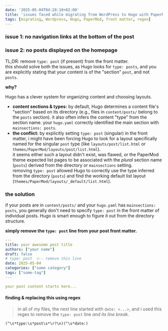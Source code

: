 ```yaml
---
date: '2025-05-04T04:28:10+02:00'
title: 'issues faced while migrating from WordPress to Hugo with PaperMod'
tags: [migrating, Wordpress, Hugo, PaperMod, front matter, regex]
---
```


### issue 1: no navigation links at the bottom of the post

### issue 2: no posts displayed on the homepage

TL;DR: remove `type: post` (if present) from the front matter.\
this should solve both the issues, as Hugo looks for `type: posts`, and you are explicitly stating that your content is of the "section" `post`, and not `posts`.

**why?**

Hugo has a clever system for organizing content and choosing layouts.

* **content sections & types:** by default, Hugo determines a content file's "section" based on its directory (e.g., files in `content/posts/` belong to the `posts` section). it also often infers the content "type" from the section name. your `hugo.yaml` correctly identified the main section with `mainsections: posts`.
* **the conflict:** by explicitly setting `type: post` (singular) in the front matter, i might have been forcing Hugo to look for a layout specifically named for the singular `post` type (like `layouts/post/list.html` or `themes/PaperMod/layouts/post/list.html`).\
it seems either such a layout didn't exist, was flawed, or the PaperMod theme expected list pages to be associated with the *plural* section name (`posts`) derived from the directory or `mainsections` setting.\
removing `type: post` allowed Hugo to correctly use the type inferred from the directory (`posts`) and find the working default list layout (`themes/PaperMod/layouts/_default/list.html`).

### the solution

if your posts are in `content/posts/` and your `hugo.yaml` has `mainsections: posts`, you generally don't need to specify `type: post` in the front matter of individual posts. Hugo is smart enough to figure it out from the directory structure.

**simply remove the `type: post` line from your post front matter.**

```yaml
---
title: your awesome post title
authors: ["your name"]
draft: false
# type: post  <-- remove this line
date: 2025-05-04
categories: ["some category"]
tags: ["some-tag"]
---

your post content starts here...
```

#### finding & replacing this using regex

> in all of my files, the next line started with `date: <...>`, and i used this regex to remove the `type: post` line *and its line break*.

```regex
(^\s*type:\s*post\s*\r?\n)(^\s*date:)
```
